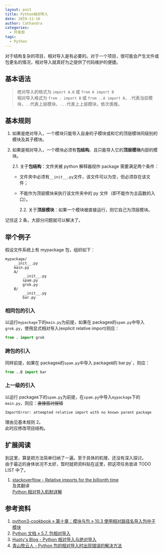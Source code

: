 ```yaml
---
layout: post
title: Python相对导入
date: 2019-11-16
author: Cathandra
categories:
  - 开发部
tags:
  - Python
---
```


对于结构复杂的项目，相对导入是有必要的。对于一个项目，很可能会产生文件或包更名的情况，相对导入就真好为之提供了代码维护的便捷。

<!-- More -->

## 基本语法

> 绝对导入的格式为 `import A.B` 或 `from A import B`  
> 相对导入格式为 `from . import B` 或 `from ..A import B`，`.`代表当前模块，`..`代表上层模块，`...`代表上上层模块，依次类推。

## 基本规则

1. 如果是绝对导入，一个模块只能导入自身的子模块或和它的顶层模块同级别的模块及其子模块。

2. 如果是相对导入，一个模块必须有**包结构**、且只能导入它的**顶层模块**内部的模块。

   2.1. 关于**包结构**：文件夹被 python 解释器视作 package 需要满足两个条件：

   - 文件夹中必须有`__init__.py`文件，该文件可以为空，但必须存在该文件；
   - 不能作为顶层模块来执行该文件夹中的 py 文件（即不能作为主函数的入口）。

     2.2. 关于**顶层模块**：如果一个模块被直接运行，则它自己为顶层模块。

记住这 2 条，大部分问题就可以解决了。

## 举个例子

假设文件系统上有 mypackage 包，组织如下：

```file
mypackage/
    __init__.py
    main.py
    A/
        __init__.py
        spam.py
        grok.py
    B/
        __init__.py
        bar.py
```

### 相同包的引入

以运行`mypackage`下的`main.py`为前提，如果在 package`A`的`spam.py`中导入`grok.py`，使用显式相对导入(explicit relative import)则应：

```python
from . import grok
```

### 跨包的引入

同样前提，如果在 package`A`的`spam.py`中导入 package`B`的 bar.py`，则应：

```python
from ..B import bar
```

### 上一级的引入

以运行 package`A`下的`spam.py`为前提，在`spam.py`中导入`mypackage`下的`main.py`，则应：~~直接面对报错~~

```code
ImportError: attempted relative import with no known parent package
```

理由见基本规则 2。  
此时应修改项目结构。

## 扩展阅读

到这里，算是把方法简单归纳了一遍。至于具体的机理，还没有深入探讨。  
由于最近的身体状况不太好，暂时就把资料贴在这里，把这项任务放进 TODO LIST 中了。

1. [stackoverflow - Relative imports for the billionth time](https://stackoverflow.com/questions/14132789/relative-imports-for-the-billionth-time#answer-14132912)  
   及其翻译  
   [Python 相对导入机制详解](https://laike9m.com/blog/pythonxiang-dui-dao-ru-ji-zhi-xiang-jie,60/)

## 参考资料

1. [python3-cookbook » 第十章：模块与包 » 10.3 使用相对路径名导入包中子模块](https://python3-cookbook.readthedocs.io/zh_CN/latest/c10/p03_import_submodules_by_relative_names.html)
2. [Python 文档 » 5.7. 包相对导入](https://docs.python.org/zh-cn/3/reference/import.html#package-relative-imports)
3. [Huoty's Blog - Python 相对导入与绝对导入](http://kuanghy.github.io/2016/07/21/python-import-relative-and-absolute)
4. [青山牧云人 - Python 包的相对导入时出现错误的解决方法](https://www.cnblogs.com/ArsenalfanInECNU/p/5346751.html)
